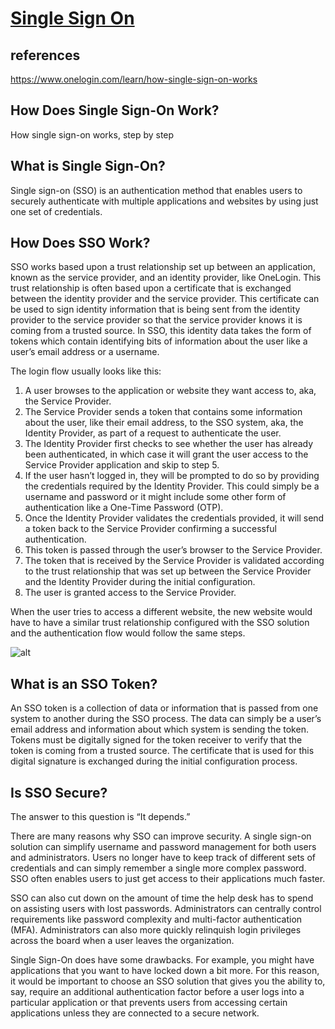 # **[Single Sign On](https://www.onelogin.com/learn/how-single-sign-on-works)**

## references

<https://www.onelogin.com/learn/how-single-sign-on-works>

## How Does Single Sign-On Work?

How single sign-on works, step by step

## What is Single Sign-On?

Single sign-on (SSO) is an authentication method that enables users to securely authenticate with multiple applications and websites by using just one set of credentials.

## How Does SSO Work?

SSO works based upon a trust relationship set up between an application, known as the service provider, and an identity provider, like OneLogin. This trust relationship is often based upon a certificate that is exchanged between the identity provider and the service provider. This certificate can be used to sign identity information that is being sent from the identity provider to the service provider so that the service provider knows it is coming from a trusted source. In SSO, this identity data takes the form of tokens which contain identifying bits of information about the user like a user’s email address or a username.

The login flow usually looks like this:

1. A user browses to the application or website they want access to, aka, the Service Provider.
2. The Service Provider sends a token that contains some information about the
user, like their email address, to the SSO system, aka, the Identity Provider, as part of a request to authenticate the user.
3. The Identity Provider first checks to see whether the user has already been authenticated, in which case it will grant the user access to the Service Provider application and skip to step 5.
4. If the user hasn’t logged in, they will be prompted to do so by providing the credentials required by the Identity Provider. This could simply be a username and password or it might include some other form of authentication like a One-Time Password (OTP).
5. Once the Identity Provider validates the credentials provided, it will send a token back to the Service Provider confirming a successful authentication.
6. This token is passed through the user’s browser to the Service Provider.
7. The token that is received by the Service Provider is validated according to the trust relationship that was set up between the Service Provider and the Identity Provider during the initial configuration.
8. The user is granted access to the Service Provider.

When the user tries to access a different website, the new website would have to have a similar trust relationship configured with the SSO solution and the authentication flow would follow the same steps.

![alt](https://www.onelogin.com/images/patterns/text-image/sso-workflow.png)

## What is an SSO Token?

An SSO token is a collection of data or information that is passed from one system to another during the SSO process. The data can simply be a user’s email address and information about which system is sending the token. Tokens must be digitally signed for the token receiver to verify that the token is coming from a trusted source. The certificate that is used for this digital signature is exchanged during the initial configuration process.

## Is SSO Secure?

The answer to this question is “It depends.”

There are many reasons why SSO can improve security. A single sign-on solution can simplify username and password management for both users and administrators. Users no longer have to keep track of different sets of credentials and can simply remember a single more complex password. SSO often enables users to just get access to their applications much faster.

SSO can also cut down on the amount of time the help desk has to spend on assisting users with lost passwords. Administrators can centrally control requirements like password complexity and multi-factor authentication (MFA). Administrators can also more quickly relinquish login privileges across the board when a user leaves the organization.

Single Sign-On does have some drawbacks. For example, you might have applications that you want to have locked down a bit more. For this reason, it would be important to choose an SSO solution that gives you the ability to, say, require an additional authentication factor before a user logs into a particular application or that prevents users from accessing certain applications unless they are connected to a secure network.

